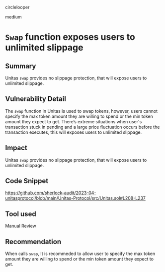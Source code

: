 circlelooper

medium

# `Swap` function exposes users to unlimited slippage

## Summary

Unitas `swap` provides no slippage protection, that will expose users to unlimited slippage.

## Vulnerability Detail

The `swap` function in Unitas is used to swap tokens, however, users cannot specify the max token amount they are willing to spend or the min token amount they expect to get. There’s extreme situations when user's transaction stuck in pending and a large price fluctuation occurs before the transaction executes, this will exposes users to unlimited slippage.

## Impact

Unitas `swap` provides no slippage protection, that will expose users to unlimited slippage.

## Code Snippet

https://github.com/sherlock-audit/2023-04-unitasprotocol/blob/main/Unitas-Protocol/src/Unitas.sol#L208-L237

## Tool used

Manual Review

## Recommendation

When calls `swap`, It is recommeded to allow user to specify the max token amount they are willing to spend or the min token amount they expect to get.